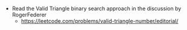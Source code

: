 - Read the Valid Triangle binary search approach in the discussion by RogerFederer
	- https://leetcode.com/problems/valid-triangle-number/editorial/